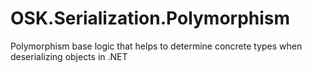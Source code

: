 # OSK.Serialization.Polymorphism
Polymorphism base logic that helps to determine concrete types when deserializing objects in .NET
